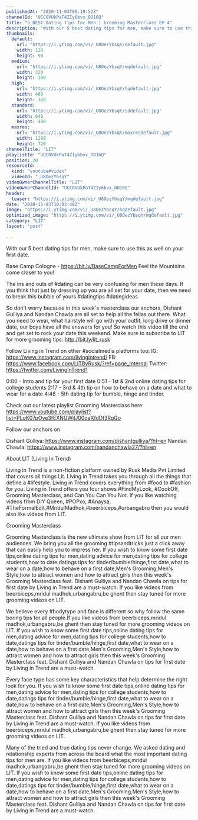 ```yaml
---
publishedAt: "2020-11-03T09:19:52Z"
channelId: "UCCOVUkPaT4ZIy6bvx_OO16Q"
title: "5 BEST Dating Tips for Men | Grooming Masterclass EP 4"
description: "With our 5 best dating tips for men, make sure to use this as well on your first date.\n\nBase Camp Cologne - https://bit.ly/BaseCampForMen\nFeel the Mountains come closer to you! \n\nThe ins and outs of #dating can be very confusing for men these days. If you think that just by dressing up you are all set for your date, then we need to break this bubble of yours.#datingtips #datingideas\n\nSo don't worry because in this week's masterclass our anchors, Dishant Gulliya and Nandan Chawla are all set to help all the fellas out there. What you need to wear, what hairstyle will go with your outfit, long drive or dinner date, our boys have all the answers for you! So watch this video till the end and get set to rock your date this weekend. Make sure to subscribe to LIT for more grooming tips: http://bit.ly/lit_rusk\n\nFollow Living in Trend on other #socialmedia platforms too:\nIG: https://www.instagram.com/livingintrend/\nFB: https://www.facebook.com/LITByRusk/?ref=page_internal \nTwitter: https://twitter.com/LivingInTrend1\n\n0:00 - Intro and tip for your first date\n0:51 - 1st & 2nd online dating tips for college students\n2:17 - 3rd & 4th tip on how to behave on a date and what to wear for a date\n4:48 - 5th dating tip for bumble, hinge and tinder.\n\nCheck out our latest playlist Grooming Masterclass here: https://www.youtube.com/playlist?list=PLoK07pOye3fEXNUWjlJ00oaXfdDt3RgGo\n\nFollow our anchors on\n\nDishant Gulliya: https://www.instagram.com/dishantgulliya/?hl=en\nNandan Chawla: https://www.instagram.com/nandanchawla27/?hl=en\n\nAbout LIT (Living In Trend)\n\nLiving in Trend is a non-fiction platform owned by Rusk Media Pvt Limited that covers all things Lit. Living in Trend takes you through all the things that define a #lifestyle. Living in Trend covers everything from #food to #fashion for you. Living in Trend offers you four shows #FindMyLook, #CookOff, Grooming Masterclass, and Can You Can You Not. If you like watching videos from DIY Queen, #POPxo, #Anaysa, #TheFormalEdit,#MridulMadhok,#beerbiceps,#urbangabru then you would also like videos from LIT. \n\nGrooming Masterclass\n\nGrooming Masterclass is the new ultimate show from LIT for all our men audiences. We bring you all the grooming #tipsandtricks just a click away that can easily help you to impress her. If you wish to know some first date tips,online dating tips for men,dating advice for men,dating tips for college students,how to date,datings tips for tinder/bumble/hinge,first date,what to wear on a date,how to behave on a first date,Men's Grooming,Men's Style,how to attract women and how to attract girls then this week's Grooming Masterclass feat. Dishant Gulliya and Nandan Chawla on tips for first date by Living in Trend are a must-watch. If you like videos from beerbiceps,mridul madhok,urbangabru,be ghent then stay tuned for more grooming videos on LIT.\n\nWe believe every #bodytype and face is different so why follow the same boring tips for all people.If you like videos from beerbiceps,mridul madhok,urbangabru,be ghent then stay tuned for more grooming videos on LIT. If you wish to know some first date tips,online dating tips for men,dating advice for men,dating tips for college students,how to date,datings tips for tinder/bumble/hinge,first date,what to wear on a date,how to behave on a first date,Men's Grooming,Men's Style,how to attract women and how to attract girls then this week's Grooming Masterclass feat. Dishant Gulliya and Nandan Chawla on tips for first date by Living in Trend are a must-watch. \n\nEvery face type has some key characteristics that help determine the right look for you. If you wish to know some first date tips,online dating tips for men,dating advice for men,dating tips for college students,how to date,datings tips for tinder/bumble/hinge,first date,what to wear on a date,how to behave on a first date,Men's Grooming,Men's Style,how to attract women and how to attract girls then this week's Grooming Masterclass feat. Dishant Gulliya and Nandan Chawla on tips for first date by Living in Trend are a must-watch. If you like videos from beerbiceps,mridul madhok,urbangabru,be ghent then stay tuned for more grooming videos on LIT.\n\nMany of the tried and true dating tips never change. We asked dating and relationship experts from across the board what the most important dating tips for men are. If you like videos from beerbiceps,mridul madhok,urbangabru,be ghent then stay tuned for more grooming videos on LIT. If you wish to know some first date tips,online dating tips for men,dating advice for men,dating tips for college students,how to date,datings tips for tinder/bumble/hinge,first date,what to wear on a date,how to behave on a first date,Men's Grooming,Men's Style,how to attract women and how to attract girls then this week's Grooming Masterclass feat. Dishant Gulliya and Nandan Chawla on tips for first date by Living in Trend are a must-watch."
thumbnails:
  default:
    url: "https://i.ytimg.com/vi/_U8OezYbsqY/default.jpg"
    width: 120
    height: 90
  medium:
    url: "https://i.ytimg.com/vi/_U8OezYbsqY/mqdefault.jpg"
    width: 320
    height: 180
  high:
    url: "https://i.ytimg.com/vi/_U8OezYbsqY/hqdefault.jpg"
    width: 480
    height: 360
  standard:
    url: "https://i.ytimg.com/vi/_U8OezYbsqY/sddefault.jpg"
    width: 640
    height: 480
  maxres:
    url: "https://i.ytimg.com/vi/_U8OezYbsqY/maxresdefault.jpg"
    width: 1280
    height: 720
channelTitle: "LIT"
playlistId: "UUCOVUkPaT4ZIy6bvx_OO16Q"
position: 20
resourceId:
  kind: "youtube#video"
  videoId: "_U8OezYbsqY"
videoOwnerChannelTitle: "LIT"
videoOwnerChannelId: "UCCOVUkPaT4ZIy6bvx_OO16Q"
header:
  teaser: "https://i.ytimg.com/vi/_U8OezYbsqY/mqdefault.jpg"
date: "2020-11-03T10:03:48Z"
image: "https://i.ytimg.com/vi/_U8OezYbsqY/hqdefault.jpg"
optimized_image: "https://i.ytimg.com/vi/_U8OezYbsqY/mqdefault.jpg"
category: "LIT"
layout: "post"

---
```

With our 5 best dating tips for men, make sure to use this as well on your first date.

Base Camp Cologne - https://bit.ly/BaseCampForMen
Feel the Mountains come closer to you! 

The ins and outs of #dating can be very confusing for men these days. If you think that just by dressing up you are all set for your date, then we need to break this bubble of yours.#datingtips #datingideas

So don't worry because in this week's masterclass our anchors, Dishant Gulliya and Nandan Chawla are all set to help all the fellas out there. What you need to wear, what hairstyle will go with your outfit, long drive or dinner date, our boys have all the answers for you! So watch this video till the end and get set to rock your date this weekend. Make sure to subscribe to LIT for more grooming tips: http://bit.ly/lit_rusk

Follow Living in Trend on other #socialmedia platforms too:
IG: https://www.instagram.com/livingintrend/
FB: https://www.facebook.com/LITByRusk/?ref=page_internal 
Twitter: https://twitter.com/LivingInTrend1

0:00 - Intro and tip for your first date
0:51 - 1st & 2nd online dating tips for college students
2:17 - 3rd & 4th tip on how to behave on a date and what to wear for a date
4:48 - 5th dating tip for bumble, hinge and tinder.

Check out our latest playlist Grooming Masterclass here: https://www.youtube.com/playlist?list=PLoK07pOye3fEXNUWjlJ00oaXfdDt3RgGo

Follow our anchors on

Dishant Gulliya: https://www.instagram.com/dishantgulliya/?hl=en
Nandan Chawla: https://www.instagram.com/nandanchawla27/?hl=en

About LIT (Living In Trend)

Living in Trend is a non-fiction platform owned by Rusk Media Pvt Limited that covers all things Lit. Living in Trend takes you through all the things that define a #lifestyle. Living in Trend covers everything from #food to #fashion for you. Living in Trend offers you four shows #FindMyLook, #CookOff, Grooming Masterclass, and Can You Can You Not. If you like watching videos from DIY Queen, #POPxo, #Anaysa, #TheFormalEdit,#MridulMadhok,#beerbiceps,#urbangabru then you would also like videos from LIT. 

Grooming Masterclass

Grooming Masterclass is the new ultimate show from LIT for all our men audiences. We bring you all the grooming #tipsandtricks just a click away that can easily help you to impress her. If you wish to know some first date tips,online dating tips for men,dating advice for men,dating tips for college students,how to date,datings tips for tinder/bumble/hinge,first date,what to wear on a date,how to behave on a first date,Men's Grooming,Men's Style,how to attract women and how to attract girls then this week's Grooming Masterclass feat. Dishant Gulliya and Nandan Chawla on tips for first date by Living in Trend are a must-watch. If you like videos from beerbiceps,mridul madhok,urbangabru,be ghent then stay tuned for more grooming videos on LIT.

We believe every #bodytype and face is different so why follow the same boring tips for all people.If you like videos from beerbiceps,mridul madhok,urbangabru,be ghent then stay tuned for more grooming videos on LIT. If you wish to know some first date tips,online dating tips for men,dating advice for men,dating tips for college students,how to date,datings tips for tinder/bumble/hinge,first date,what to wear on a date,how to behave on a first date,Men's Grooming,Men's Style,how to attract women and how to attract girls then this week's Grooming Masterclass feat. Dishant Gulliya and Nandan Chawla on tips for first date by Living in Trend are a must-watch. 

Every face type has some key characteristics that help determine the right look for you. If you wish to know some first date tips,online dating tips for men,dating advice for men,dating tips for college students,how to date,datings tips for tinder/bumble/hinge,first date,what to wear on a date,how to behave on a first date,Men's Grooming,Men's Style,how to attract women and how to attract girls then this week's Grooming Masterclass feat. Dishant Gulliya and Nandan Chawla on tips for first date by Living in Trend are a must-watch. If you like videos from beerbiceps,mridul madhok,urbangabru,be ghent then stay tuned for more grooming videos on LIT.

Many of the tried and true dating tips never change. We asked dating and relationship experts from across the board what the most important dating tips for men are. If you like videos from beerbiceps,mridul madhok,urbangabru,be ghent then stay tuned for more grooming videos on LIT. If you wish to know some first date tips,online dating tips for men,dating advice for men,dating tips for college students,how to date,datings tips for tinder/bumble/hinge,first date,what to wear on a date,how to behave on a first date,Men's Grooming,Men's Style,how to attract women and how to attract girls then this week's Grooming Masterclass feat. Dishant Gulliya and Nandan Chawla on tips for first date by Living in Trend are a must-watch.